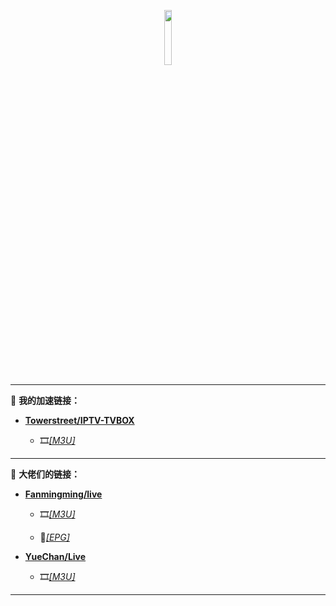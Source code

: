 <p align="center">
    <img src="https://github.com/towerstreet/IPTV-TVBOX/blob/main/LOGO/Mushroom.png" width="15%">
</p>

---

🚀 **我的加速链接：**
- [**Towerstreet/IPTV-TVBOX**](https://github.com/towerstreet/IPTV-TVBOX/)

    - 🎞️[*[M3U]*](https://mirror.ghproxy.com/https://raw.githubusercontent.com/towerstreet/IPTV-TVBOX/main/IPTV.m3u)

---

🎈 **大佬们的链接：**

- [**Fanmingming/live**](https://github.com/fanmingming/live)

    - 🎞️[*[M3U]*](https://github.com/fanmingming/live/blob/main/tv/m3u/ipv6.m3u)

    - 🔗[*[EPG]*](https://github.com/fanmingming/live/blob/main/e.xml)

- [**YueChan/Live**](https://github.com/YueChan/Live)

    - 🎞️[*[M3U]*](https://github.com/YueChan/Live/blob/main/IPTV.m3u)

---

<br>
